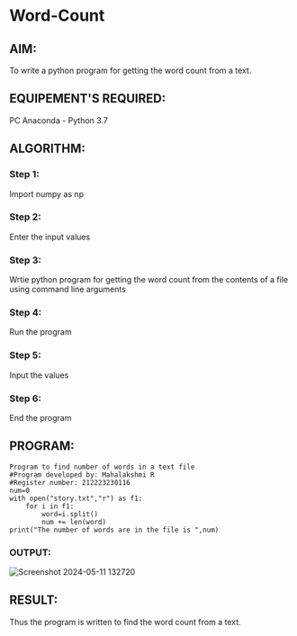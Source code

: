 # Word-Count
## AIM:
To write a python program for getting the word count from a text.
## EQUIPEMENT'S REQUIRED: 
PC
Anaconda - Python 3.7
## ALGORITHM: 
### Step 1:
Import numpy as np
### Step 2: 
Enter the input values 
### Step 3: 
Wrtie python program for getting the word count from the contents of a file using command line arguments
### Step 4:  
Run the program
### Step 5: 
Input the values
### Step 6: 
End the program
## PROGRAM:
```
Program to find number of words in a text file
#Program developed by: Mahalakshmi R
#Register number: 212223230116
num=0
with open("story.txt","r") as f1:
    for i in f1:
        word=i.split()
        num += len(word)
print("The number of words are in the file is ",num)
```
### OUTPUT:
![Screenshot 2024-05-11 132720](https://github.com/Mahalakshmi230/Word-Count/assets/149365324/0afe1810-3bde-4f81-9ccd-b60d85409ce2)

## RESULT:
Thus the program is written to find the word count from a text.
